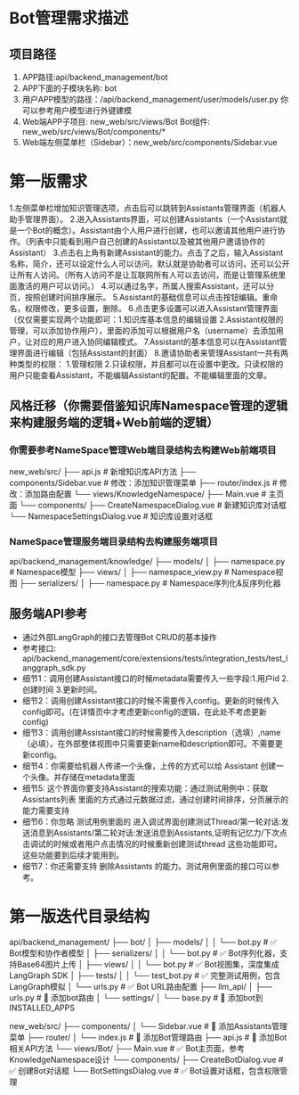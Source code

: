 # Bot管理需求描述

## 项目路径

1. APP路径:api/backend_management/bot
2. APP下面的子模块名称: bot
3. 用户APP模型的路径：/api/backend_management/user/models/user.py 你可以参考用户模型进行外键建模
4. Web端APP子项目: new_web/src/views/Bot Bot组件: new_web/src/views/Bot/components/*
5. Web端左侧菜单栏（Sidebar）：new_web/src/components/Sidebar.vue

# 第一版需求

1.左侧菜单栏增加知识管理选项，点击后可以跳转到Assistants管理界面（机器人助手管理界面）。
2.进入Assistants界面，可以创建Assistants（一个Assistant就是一个Bot的概念）。Assistant由个人用户进行创建，也可以邀请其他用户进行协作。（列表中只能看到用户自己创建的Assistant以及被其他用户邀请协作的Assistant）
3.点击右上角有新建Assistant的能力。点击了之后，输入Assistant名称，简介，还可以设定什么人可以访问。默认就是协助者可以访问，还可以公开让所有人访问。（所有人访问不是让互联网所有人可以去访问，而是让管理系统里面激活的用户可以访问。）
4.可以通过名字，所属人搜索Assistant，还可以分页，按照创建时间排序展示。
5.Assistant的基础信息可以点击按钮编辑。重命名，权限修改，更多设置，删除。
6.点击更多设置可以进入Assistant管理界面（仅仅需要实现两个功能即可：1.知识库基本信息的编辑设置
2.Assistant权限的管理，可以添加协作用户），里面的添加可以根据用户名（username）去添加用户，让对应的用户进入协同编辑模式。
7.Assistant的基本信息可以在Assistant管理界面进行编辑（包括Assistant的封面）
8.邀请协助者来管理Assistant一共有两种类型的权限：
1.管理权限
2.只读权限，并且都可以在设置中更改。只读权限的用户只能查看Assistant，不能编辑Assistant的配置。不能编辑里面的文章。


## 风格迁移（你需要借鉴知识库Namespace管理的逻辑来构建服务端的逻辑+Web前端的逻辑）
### 你需要参考NameSpace管理Web端目录结构去构建Web前端项目
new_web/src/
├── api.js                                    # 新增知识库API方法
├── components/Sidebar.vue                    # 修改：添加知识管理菜单
├── router/index.js                          # 修改：添加路由配置
└── views/KnowledgeNamespace/
    ├── Main.vue                             # 主页面
    └── components/
        ├── CreateNamespaceDialog.vue        # 新建知识库对话框
        └── NamespaceSettingsDialog.vue      # 知识库设置对话框

### NameSpace管理服务端目录结构去构建服务端项目
api/backend_management/knowledge/
├── models/
│   ├── namespace.py                          # Namespace模型
├── views/
│   ├── namespace_view.py                     # Namespace视图
├── serializers/
│   ├── namespace.py                          # Namespace序列化&反序列化器

## 服务端API参考
+ 通过外部LangGraph的接口去管理Bot CRUD的基本操作
+ 参考接口: api/backend_management/core/extensions/tests/integration_tests/test_langgraph_sdk.py
+ 细节1：调用创建Assistant接口的时候metadata需要传入一些字段:1.用户id 2.创建时间 3.更新时间。
+ 细节2：调用创建Assistant接口的时候不需要传入config。更新的时候传入config即可。(在详情页中才考虑更新config的逻辑，在此处不考虑更新config)
+ 细节3：调用创建Assistant接口的时候需要传入description（选填）,name（必填）。在外部整体视图中只需要更新name和description即可。不需要更新config。
+ 细节4：你需要给机器人传递一个头像，上传的方式可以给 Assistant 创建一个头像。并存储在metadata里面
+ 细节5: 这个界面你要支持Assistant的搜索功能：通过测试用例中：获取Assistants列表 里面的方式通过元数据过滤，通过创建时间排序，分页展示的能力需要支持
+ 细节6：你忽略 测试用例里面的 进入调试界面创建测试Thread/第一轮对话:发送消息到Assistants/第二轮对话:发送消息到Assistants,证明有记忆力/下次点击调试的时候或者用户点击情况的时候重新创建测试thread 这些功能即可。这些功能要到后续才能用到。
+ 细节7：你还需要支持 删除Assistants 的能力。测试用例里面的接口可以参考。


# 第一版迭代目录结构
api/backend_management/
├── bot/
│   ├── models/
│   │   └── bot.py                          # ✅ Bot模型和协作者模型
│   ├── serializers/
│   │   └── bot.py                          # ✅ Bot序列化器，支持Base64图片上传
│   ├── views/
│   │   └── bot.py                          # ✅ Bot视图集，深度集成LangGraph SDK
│   ├── tests/
│   │   └── test_bot.py                     # ✅ 完整测试用例，包含LangGraph模拟
│   └── urls.py                             # ✅ Bot URL路由配置
├── llm_api/
│   ├── urls.py                             # 🔧 添加bot路由
│   └── settings/
│       └── base.py                         # 🔧 添加bot到INSTALLED_APPS

new_web/src/
├── components/
│   └── Sidebar.vue                         # 🔧 添加Assistants管理菜单
├── router/
│   └── index.js                           # 🔧 添加Bot管理路由
├── api.js                                 # 🔧 添加Bot相关API方法
└── views/Bot/
    ├── Main.vue                           # ✅ Bot主页面，参考KnowledgeNamespace设计
    └── components/
        ├── CreateBotDialog.vue            # ✅ 创建Bot对话框
        └── BotSettingsDialog.vue          # ✅ Bot设置对话框，包含权限管理